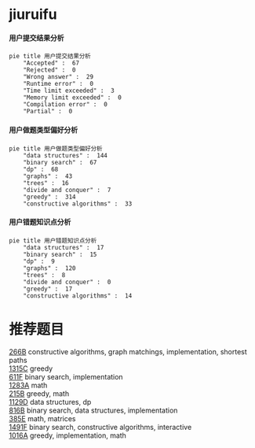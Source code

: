 # jiuruifu

<!-- tabs:start -->



#### **用户提交结果分析**

```mermaid
pie title 用户提交结果分析
    "Accepted" :  67
    "Rejected" :  0
    "Wrong answer" :  29
    "Runtime error" :  0
    "Time limit exceeded" :  3
    "Memory limit exceeded" :  0
    "Compilation error" :  0
    "Partial" :  0
```

#### **用户做题类型偏好分析**

```mermaid
pie title 用户做题类型偏好分析
    "data structures" :  144
    "binary search" :  67
    "dp" :  68
    "graphs" :  43
    "trees" :  16
    "divide and conquer" :  7
    "greedy" :  314
    "constructive algorithms" :  33
```
#### **用户错题知识点分析**

```mermaid
pie title 用户错题知识点分析
    "data structures" :  17
    "binary search" :  15
    "dp" :  9
    "graphs" :  120
    "trees" :  8
    "divide and conquer" :  0
    "greedy" :  17
    "constructive algorithms" :  14
```



<!-- tabs:end -->
# 推荐题目
[266B](https://codeforces.com/contest/266/problem/B)		constructive algorithms,
                        graph matchings,
                        implementation,
                        shortest paths		  
[1315C](https://codeforces.com/contest/1315/problem/C)		greedy		  
[611F](https://codeforces.com/contest/611/problem/F)		binary search,
                        implementation		  
[1283A](https://codeforces.com/contest/1283/problem/A)		math		  
[215B](https://codeforces.com/contest/215/problem/B)		greedy,
                        math		  
[1129D](https://codeforces.com/contest/1129/problem/D)		data structures,
                        dp		  
[816B](https://codeforces.com/contest/816/problem/B)		binary search,
                        data structures,
                        implementation		  
[385E](https://codeforces.com/contest/385/problem/E)		math,
                        matrices		  
[1491F](https://codeforces.com/contest/1491/problem/F)		binary search,
                        constructive algorithms,
                        interactive		  
[1016A](https://codeforces.com/contest/1016/problem/A)		greedy,
                        implementation,
                        math		  
